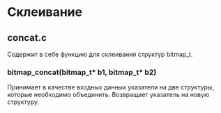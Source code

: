 # Склеивание

## concat.c

Содержит в себе функцию для склеивания структур bitmap_t.

### bitmap_concat(bitmap_t* b1, bitmap_t* b2)

Принимает в качестве входных данных указатели на две структуры, которые необходимо объединить. Возвращает указатель на новую структуру.
